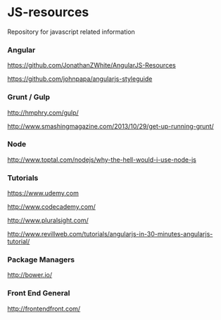 JS-resources
============

Repository for javascript related information

<h3>Angular</h3>

https://github.com/JonathanZWhite/AngularJS-Resources

https://github.com/johnpapa/angularjs-styleguide

<h3>Grunt / Gulp</h3>

http://hmphry.com/gulp/

http://www.smashingmagazine.com/2013/10/29/get-up-running-grunt/

<h3>Node</h3>

http://www.toptal.com/nodejs/why-the-hell-would-i-use-node-js

<h3>Tutorials</h3>

https://www.udemy.com

http://www.codecademy.com/

http://www.pluralsight.com/

http://www.revillweb.com/tutorials/angularjs-in-30-minutes-angularjs-tutorial/

<h3>Package Managers</h3>

http://bower.io/

<h3>Front End General</h3>

http://frontendfront.com/


